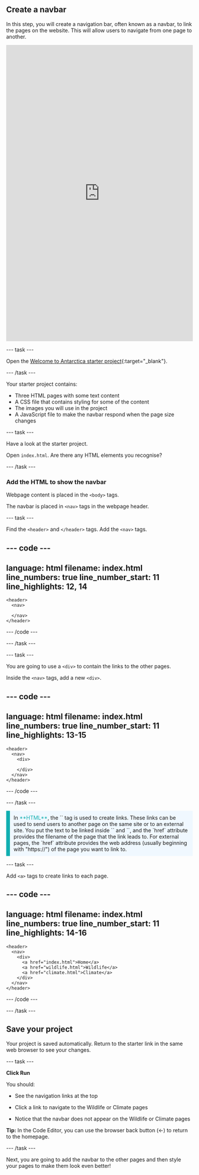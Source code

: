 ## Create a navbar

In this step, you will create a navigation bar, often known as a navbar, to link the pages on the website. This will allow users to navigate from one page to another.
<iframe src="https://editor.raspberrypi.org/en/embed/viewer/welcome-to-antarctica-step2" width="100%" height="800" frameborder="0" marginwidth="0" marginheight="0" allowfullscreen> </iframe>

--- task ---

Open the [Welcome to Antarctica starter project](https://editor.raspberrypi.org/en/projects/welcome-to-antarctica-starter){:target="_blank"}.

--- /task ---

Your starter project contains:
+ Three HTML pages with some text content
+ A CSS file that contains styling for some of the content
+ The images you will use in the project
+ A JavaScript file to make the navbar respond when the page size changes

--- task ---

Have a look at the starter project. 

Open `index.html`. Are there any HTML elements you recognise?

--- /task ---

### Add the HTML to show the navbar

Webpage content is placed in the `<body>` tags.

The navbar is placed in `<nav>` tags in the webpage header.

--- task ---

Find the `<header>` and `</header>` tags.
Add the `<nav>` tags.

--- code ---
---
language: html
filename: index.html
line_numbers: true
line_number_start: 11
line_highlights: 12, 14
---

    <header>
      <nav>
        
      </nav>
    </header>

--- /code ---

--- /task ---

--- task ---

You are going to use a `<div>` to contain the links to the other pages. 

Inside the `<nav>` tags, add a new `<div>`.

--- code ---
---
language: html
filename: index.html
line_numbers: true
line_number_start: 11
line_highlights: 13-15
---

    <header>
      <nav>
        <div>

        </div>
      </nav>
    </header>

--- /code ---

--- /task ---

<p style="border-left: solid; border-width:10px; border-color: #0faeb0; background-color: aliceblue; padding: 10px;">
In <span style="color: #0faeb0">**HTML**</span>, the `<a>` tag is used to create links. These links can be used to send users to another page on the same site or to an external site. You put the text to be linked inside `<a>` and `</a>`, and the `href` attribute provides the filename of the page that the link leads to. For external pages, the `href` attribute provides the web address (usually beginning with "https://") of the page you want to link to.
</p>

--- task ---

Add `<a>` tags to create links to each page.

--- code ---
---
language: html
filename: index.html
line_numbers: true
line_number_start: 11
line_highlights: 14-16
---

    <header>
      <nav>
        <div>
          <a href="index.html">Home</a>
          <a href="wildlife.html">Wildlife</a>
          <a href="climate.html">Climate</a>
        </div>
      </nav>
    </header>

--- /code ---

--- /task ---

## Save your project

Your project is saved automatically. Return to the starter link in the same web browser to see your changes.

--- task ---

**Click Run**

You should:

+ See the navigation links at the top

+ Click a link to navigate to the Wildlife or Climate pages 

+ Notice that the navbar does not appear on the Wildlife or Climate pages

**Tip:** In the Code Editor, you can use the browser back button (←) to return to the homepage.

--- /task ---

Next, you are going to add the navbar to the other pages and then style your pages to make them look even better!
